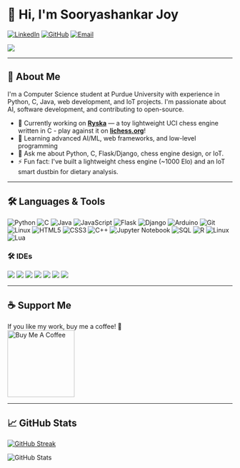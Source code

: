 # 👋 Hi, I'm Sooryashankar Joy

[![LinkedIn](https://img.shields.io/badge/LinkedIn-Sooryashankar%20Joy-blue?style=flat-square&logo=linkedin&logoColor=white)](https://www.linkedin.com/in/sooryashankar-joy)
[![GitHub](https://img.shields.io/badge/GitHub-reposketched-black?logo=github&style=flat-square)](https://github.com/reposketched) 
[![Email](https://img.shields.io/badge/Email-joy12@purdue.edu-red?style=flat-square)](mailto:joy12@purdue.edu)

![](https://komarev.com/ghpvc/?username=reposketched&color=blue)

---

## 🧑 About Me

I'm a Computer Science student at Purdue University with experience in Python, C, Java, web development, and IoT projects. I'm passionate about AI, software development, and contributing to open-source.

- 🔭 Currently working on **[Ryska](https://github.com/reposketched/ryska)** — a toy lightweight UCI chess engine written in C - play against it on **[lichess.org](https://lichess.org/@/shogunBOT)**!
- 🌱 Learning advanced AI/ML, web frameworks, and low-level programming
- 💬 Ask me about Python, C, Flask/Django, chess engine design, or IoT.
- ⚡ Fun fact: I've built a lightweight chess engine (~1000 Elo) and an IoT smart dustbin for dietary analysis.

---

## 🛠 Languages & Tools

<p>
  <img alt="Python" src="https://img.shields.io/badge/-Python-3776AB?style=flat-square&logo=python&logoColor=white" />
  <img alt="C" src="https://img.shields.io/badge/-C-00599C?style=flat-square&logo=c&logoColor=white" />
  <img alt="Java" src="https://img.shields.io/badge/-Java-007396?style=flat-square&logo=java&logoColor=white" />
  <img alt="JavaScript" src="https://img.shields.io/badge/-JavaScript-F7DF1E?style=flat-square&logo=javascript&logoColor=black" />
  <img alt="Flask" src="https://img.shields.io/badge/-Flask-000000?style=flat-square&logo=flask&logoColor=white" />
  <img alt="Django" src="https://img.shields.io/badge/-Django-092E20?style=flat-square&logo=django&logoColor=white" />
  <img alt="Arduino" src="https://img.shields.io/badge/-Arduino-00979D?style=flat-square&logo=arduino&logoColor=white" />
  <img alt="Git" src="https://img.shields.io/badge/-Git-F05032?style=flat-square&logo=git&logoColor=white" />
  <img alt="Linux" src="https://img.shields.io/badge/-Linux-FCC624?style=flat-square&logo=linux&logoColor=black" />
  <img alt="HTML5" src="https://img.shields.io/badge/-HTML5-E34F26?style=flat-square&logo=html5&logoColor=white" />
  <img alt="CSS3" src="https://img.shields.io/badge/-CSS-1572B6?style=flat-square&logo=css3&logoColor=white" />
  <img alt="C++" src="https://img.shields.io/badge/-C++-00599C?style=flat-square&logo=c%2B%2B&logoColor=white" />
  <img alt="Jupyter Notebook" src="https://img.shields.io/badge/-Jupyter-DA5B0B?style=flat-square&logo=jupyter&logoColor=white" />
  <img alt="SQL" src="https://img.shields.io/badge/-SQL-003B57?style=flat-square&logo=sqlite&logoColor=white" />
  <img alt="R" src="https://img.shields.io/badge/-R-276DC3?style=flat-square&logo=r&logoColor=white" />
  <img alt="Linux" src="https://img.shields.io/badge/-Linux-FCC624?style=flat-square&logo=linux&logoColor=black" />
  <img alt="Lua" src="https://img.shields.io/badge/-Lua-2C2D72?style=flat-square&logo=lua&logoColor=white" />
</p>

### 🛠 IDEs

<p>
  <img src="https://img.shields.io/badge/PyCharm-000000?style=for-the-badge&logo=pycharm&logoColor=white" />
  <img src="https://img.shields.io/badge/CLion-0C97D8?style=for-the-badge&logo=clion&logoColor=white" />
  <img src="https://img.shields.io/badge/IntelliJ-000000?style=for-the-badge&logo=intellij-idea&logoColor=white" />
  <img src="https://img.shields.io/badge/VSCode-0078D4?style=for-the-badge&logo=visual-studio-code&logoColor=white" />
  <img src="https://img.shields.io/badge/Neovim-43B51F?style=for-the-badge&logo=neovim&logoColor=white" />
  <img src="https://img.shields.io/badge/Nano-4EAA25?style=for-the-badge&logo=nano&logoColor=white" />
  <img src="https://img.shields.io/badge/Emacs-000000?style=for-the-badge&logo=gnu-emacs&logoColor=white" />
</p>

---

## ☕ Support Me

If you like my work, buy me a coffee! 🥺  
<a href="https://www.buymeacoffee.com/reposketched" target="_blank"><img src="https://cdn.buymeacoffee.com/buttons/v2/default-red.png" alt="Buy Me A Coffee" width="150"></a>

---

## 📈 GitHub Stats

[![GitHub Streak](https://github-readme-streak-stats.herokuapp.com?user=reposketched&theme=dark&hide_border=true)](https://git.io/streak-stats)

![GitHub Stats](https://github-readme-stats.vercel.app/api?username=reposketched&show_icons=true&hide_border=true&theme=radical)
